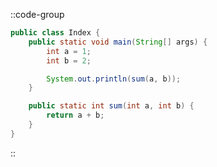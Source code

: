 ::code-group

```java [App.java]
public class Index {
    public static void main(String[] args) {
        int a = 1;
        int b = 2;

        System.out.println(sum(a, b));
    }

    public static int sum(int a, int b) {
        return a + b;
    }
}
```

::

